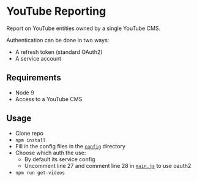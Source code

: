 # YouTube Reporting

Report on YouTube entities owned by a single YouTube CMS.

Authentication can be done in two ways:
- A refresh token (standard OAuth2)
- A service account

## Requirements
- Node 9
- Access to a YouTube CMS

## Usage
- Clone repo
- `npm install`
- Fill in the config files in the [`config`](./config) directory
- Choose which auth the use:
  - By default its service config
  - Uncomment line 27 and comment line 28 in [`main.js`](./main.js) to use oauth2
- `npm run get-videos`
